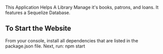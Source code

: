 This Application Helps A Library Manage it's books,
patrons, and loans. It features a Sequelize Database.

## To Start the Website
From your console, install all dependencies that are listed
  in the package.json file.
Next, run: npm start


